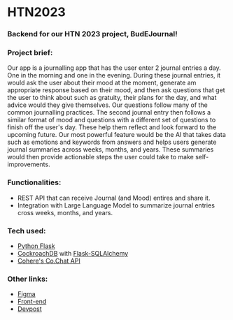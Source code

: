 # HTN2023

### Backend for our HTN 2023 project, BudEJournal!

### Project brief:
Our app is a journalling app that has the user enter 2 journal entries a day. One in the morning and one in the evening. During these journal entries, it would ask the user about their mood at the moment, generate am appropriate response based on their mood, and then ask questions that get the user to think about such as gratuity, their plans for the day, and what advice would they give themselves. Our questions follow many of the common journalling practices. The second journal entry then follows a similar format of mood and questions with a different set of questions to finish off the user's day. These help them reflect and look forward to the upcoming future. Our most powerful feature would be the AI that takes data such as emotions and keywords from answers and helps users generate journal summaries across weeks, months, and years. These summaries would then provide actionable steps the user could take to make self-improvements.

### Functionalities:
- REST API that can receive Journal (and Mood) entires and share it.
- Integration with Large Language Model to summarize journal entries cross weeks, months, and years.

### Tech used:
- [Python Flask](https://flask.palletsprojects.com/en/2.3.x/)
- [CockroachDB](https://www.cockroachlabs.com/) with [Flask-SQLAlchemy](https://flask-sqlalchemy.palletsprojects.com/en/3.1.x/)
- [Cohere's Co.Chat API](https://docs.cohere.com/reference/post_chat)

### Other links:
- [Figma](https://www.figma.com/proto/5hnPokrci4UtlAkOJWrS6f/budEjournal?page-id=0%3A1&type=d[…]rting-point-node-id=29%3A1906&show-proto-sidebar=1&mode=design)
- [Front-end](https://github.com/BaileyLuu/budejournal/tree/main)
- [Devpost](https://devpost.com/software/budejournal)
